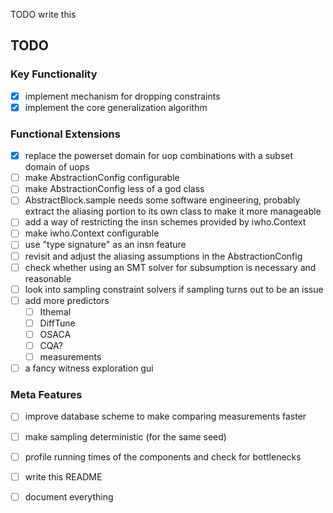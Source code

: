 TODO write this

## TODO

### Key Functionality
  - [X] implement mechanism for dropping constraints
  - [X] implement the core generalization algorithm

### Functional Extensions
  - [X] replace the powerset domain for uop combinations with a subset domain of uops
  - [ ] make AbstractionConfig configurable
  - [ ] make AbstractionConfig less of a god class
  - [ ] AbstractBlock.sample needs some software engineering, probably extract the aliasing portion to its own class to make it more manageable
  - [ ] add a way of restricting the insn schemes provided by iwho.Context
  - [ ] make iwho.Context configurable
  - [ ] use "type signature" as an insn feature
  - [ ] revisit and adjust the aliasing assumptions in the AbstractionConfig
  - [ ] check whether using an SMT solver for subsumption is necessary and reasonable
  - [ ] look into sampling constraint solvers if sampling turns out to be an issue
  - [ ] add more predictors
    - [ ] Ithemal
    - [ ] DiffTune
    - [ ] OSACA
    - [ ] CQA?
    - [ ] measurements
  - [ ] a fancy witness exploration gui

### Meta Features
  - [ ] improve database scheme to make comparing measurements faster
  - [ ] make sampling deterministic (for the same seed)
  - [ ] profile running times of the components and check for bottlenecks
  - [ ] write this README
  - [ ] document everything


